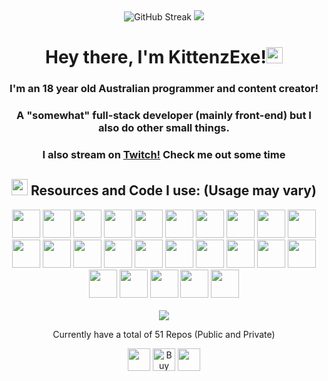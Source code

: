 <div align="center">
  <img src="https://streak-stats.demolab.com?user=KittenzExe&theme=transparent&hide_border=true&date_format=j%20M%5B%20Y%5D&currStreakNum=7D77D7&dates=7D77D7&fire=7D77D7&sideLabels=7D77D7&sideNums=7D77D7&ring=7D77D7&currStreakLabel=7D77D7" alt="GitHub Streak">
  <img src="https://github-profile-trophy.vercel.app/?username=kittenzexe&theme=darkhub&no-frame=true&no-bg=true&column=3&row=2&margin-w=5"/>
</div>
<div align="center">
  <h1>Hey there, I'm KittenzExe!<img height="26" src="https://github.com/KittenzExe/KittenzExe/assets/67358250/2a1b2234-acad-41ba-8b21-3b0d7cd353eb"></h1>
  <h3>I'm an 18 year old Australian programmer and content creator!</h3>
  <h3>A "somewhat" full-stack developer (mainly front-end) but I also do other small things.</h3>
  <h3>I also stream on <a href="https://twitch.tv/kittenzexe">Twitch!</a> Check me out some time</h3>
  <h2><img height="26" src="https://github.com/KittenzExe/KittenzExe/assets/67358250/5ef760aa-78ac-4df2-8240-d4ded236817b"> Resources and Code I use: (Usage may vary)</h2>
  <p>   
    <img src="https://cdn.jsdelivr.net/gh/devicons/devicon/icons/blender/blender-original.svg" width="45" height="45"/>
    <img src="https://cdn.jsdelivr.net/gh/devicons/devicon/icons/csharp/csharp-original.svg" width="45" height="45"/>
    <img src="https://cdn.jsdelivr.net/gh/devicons/devicon/icons/css3/css3-original.svg" width="45" height="45"/>
    <img src="https://cdn.jsdelivr.net/gh/devicons/devicon/icons/digitalocean/digitalocean-original.svg" width="45" height="45"/>
    <img src="https://cdn.jsdelivr.net/gh/devicons/devicon@latest/icons/docker/docker-plain.svg" width="45" height="45"/>
    <img src="https://cdn.jsdelivr.net/gh/devicons/devicon/icons/firebase/firebase-plain.svg" width="45" height="45"/>
    <img src="https://cdn.jsdelivr.net/gh/devicons/devicon/icons/firefox/firefox-plain.svg" width="45" height="45"/>
    <img src="https://cdn.jsdelivr.net/gh/devicons/devicon/icons/git/git-original.svg" width="45" height="45"/>
    <img src="https://cdn.jsdelivr.net/gh/devicons/devicon/icons/github/github-original.svg" width="45" height="45"/>
    <img src="https://cdn.jsdelivr.net/gh/devicons/devicon/icons/googlecloud/googlecloud-original.svg" width="45" height="45"/>
    <br>
    <img src="https://cdn.jsdelivr.net/gh/devicons/devicon/icons/html5/html5-original.svg" width="45" height="45"/>
    <img src="https://cdn.jsdelivr.net/gh/devicons/devicon/icons/illustrator/illustrator-plain.svg" width="45" height="45"/>
    <img src="https://cdn.jsdelivr.net/gh/devicons/devicon/icons/javascript/javascript-original.svg" width="45" height="45"/>
    <img src="https://cdn.jsdelivr.net/gh/devicons/devicon@latest/icons/mysql/mysql-original-wordmark.svg" width="45" height="45"/>
    <img src="https://cdn.jsdelivr.net/gh/devicons/devicon@latest/icons/notion/notion-original.svg" width="45" height="45"/>
    <img src="https://cdn.jsdelivr.net/gh/devicons/devicon@latest/icons/portainer/portainer-original.svg" width="45" height="45"/>
    <img src="https://cdn.jsdelivr.net/gh/devicons/devicon/icons/python/python-original.svg" width="45" height="45"/>
    <img src="https://cdn.jsdelivr.net/gh/devicons/devicon/icons/pytorch/pytorch-original.svg" width="45" height="45"/>
    <img src="https://cdn.jsdelivr.net/gh/devicons/devicon@latest/icons/rust/rust-original.svg" width="45" height="45"/>
    <img src="https://cdn.jsdelivr.net/gh/devicons/devicon/icons/svelte/svelte-original.svg" width="45" height="45"/>
    <br>
    <img src="https://cdn.jsdelivr.net/gh/devicons/devicon/icons/tailwindcss/tailwindcss-original.svg" width="45" height="45"/>
    <img src="https://cdn.jsdelivr.net/gh/devicons/devicon/icons/trello/trello-plain.svg" width="45" height="45"/>
    <img src="https://cdn.jsdelivr.net/gh/devicons/devicon/icons/typescript/typescript-original.svg" width="45" height="45"/>
    <img src="https://cdn.jsdelivr.net/gh/devicons/devicon/icons/vscode/vscode-original.svg" width="45" height="45"/>
    <img src="https://cdn.jsdelivr.net/gh/devicons/devicon/icons/windows8/windows8-original.svg" width="45" height="45"/>
    <br><br>
    <img src="https://wakatime.com/badge/user/5fe734af-2708-4102-825d-758345a89313.svg?style=for-the-badge"/>
    
  </p>
  <p>Currently have a total of 51 Repos (Public and Private)</p>
  <img src="https://github.com/KittenzExe/KittenzExe/assets/67358250/4b296fdd-d8e6-462a-8ccd-11876cf92e79" height="36"> <a href='https://ko-fi.com/K3K6ILI1Q' target='_blank'><img height='36' style='border:0px;height:36px;' src='https://storage.ko-fi.com/cdn/kofi2.png?v=3' border='0' alt='Buy Me a Coffee at ko-fi.com' /></a> <img src="https://github.com/KittenzExe/KittenzExe/assets/67358250/0b4c3461-64ff-46a9-87ce-0d078457b9a5" height="36">
</div>
